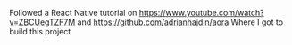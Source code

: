 Followed a React Native tutorial on https://www.youtube.com/watch?v=ZBCUegTZF7M and https://github.com/adrianhajdin/aora
Where I got to build this project
